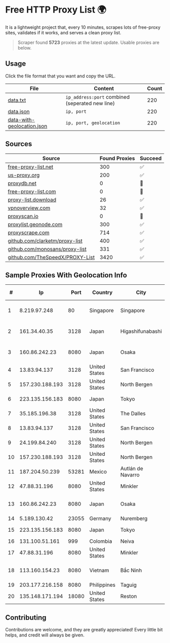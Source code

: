 
# Free HTTP Proxy List 🌍

It is a lightweight project that, every 10 minutes, scrapes lots of free-proxy sites, validates if it works, and serves a clean proxy list.


> Scraper found **5723** proxies at the latest update. Usable proxies are below.

## Usage

Click the file format that you want and copy the URL.


|File|Content|Count|
|----|-------|-----|
|[data.txt](https://raw.githubusercontent.com/themiralay/Proxy-List-World/master/data.txt)|`ip_address:port` combined (seperated new line)|220|
|[data.json](https://raw.githubusercontent.com/themiralay/Proxy-List-World/master/data.json)|`ip, port`|220|
|[data-with-geolocation.json](https://raw.githubusercontent.com/themiralay/Proxy-List-World/master/data-with-geolocation.json)|`ip, port, geolocation`|220|

## Sources

|Source|Found Proxies|Succeed|
|------|-------------|-------|
|[free-proxy-list.net](https://free-proxy-list.net)|300|✅|
|[us-proxy.org](https://www.us-proxy.org)|200|✅|
|[proxydb.net](http://proxydb.net)|0|🚫|
|[free-proxy-list.com](https://free-proxy-list.com/?page=&port=&type%5B%5D=http&type%5B%5D=https&up_time=0&search=Search)|0|🚫|
|[proxy-list.download](https://www.proxy-list.download/HTTP)|26|✅|
|[vpnoverview.com](https://vpnoverview.com/privacy/anonymous-browsing/free-proxy-servers)|32|✅|
|[proxyscan.io](https://www.proxyscan.io)|0|🚫|
|[proxylist.geonode.com](https://proxylist.geonode.com/api/proxy-list?limit=300&page=1&sort_by=lastChecked&sort_type=desc&protocols=http,https)|300|✅|
|[proxyscrape.com](https://api.proxyscrape.com/v2/?request=displayproxies&protocol=http&timeout=10000&country=all&ssl=all&anonymity=all)|714|✅|
|[github.com/clarketm/proxy-list](https://raw.githubusercontent.com/clarketm/proxy-list/master/proxy-list-raw.txt)|400|✅|
|[github.com/monosans/proxy-list](https://raw.githubusercontent.com/monosans/proxy-list/main/proxies/http.txt)|331|✅|
|[github.com/TheSpeedX/PROXY-List](https://raw.githubusercontent.com/TheSpeedX/PROXY-List/master/http.txt)|3420|✅|


## Sample Proxies With Geolocation Info

|#|Ip|Port|Country|City|Internet Service Provider|
|-|--|----|-------|----|-------------------------|
|1|8.219.97.248|80|Singapore|Singapore|Alibaba (US) Technology Co., Ltd.|
|2|161.34.40.35|3128|Japan|Higashifunabashi|NTT PC Communications, Inc.|
|3|160.86.242.23|8080|Japan|Osaka|Sony Network Communications Inc|
|4|13.83.94.137|3128|United States|San Francisco|Microsoft Corporation|
|5|157.230.188.193|3128|United States|North Bergen|DigitalOcean, LLC|
|6|223.135.156.183|8080|Japan|Tokyo|So-net Corporation|
|7|35.185.196.38|3128|United States|The Dalles|Google LLC|
|8|13.83.94.137|3128|United States|San Francisco|Microsoft Corporation|
|9|24.199.84.240|3128|United States|North Bergen|DigitalOcean, LLC|
|10|157.230.188.193|3128|United States|North Bergen|DigitalOcean, LLC|
|11|187.204.50.239|53281|Mexico|Autlán de Navarro|Uninet S.A. de C.V.|
|12|47.88.31.196|8080|United States|Minkler|Alibaba.com LLC|
|13|160.86.242.23|8080|Japan|Osaka|Sony Network Communications Inc|
|14|5.189.130.42|23055|Germany|Nuremberg|Contabo GmbH|
|15|223.135.156.183|8080|Japan|Tokyo|So-net Corporation|
|16|131.100.51.161|999|Colombia|Neiva|Fibernet TV SAS|
|17|47.88.31.196|8080|United States|Minkler|Alibaba.com LLC|
|18|113.160.154.23|8080|Vietnam|Bắc Ninh|VietNam Post and Telecom Corporation|
|19|203.177.216.158|8080|Philippines|Taguig|SIEMENS|
|20|135.148.171.194|18080|United States|Reston|OVH SAS|



## Contributing

Contributions are welcome, and they are greatly appreciated! Every
little bit helps, and credit will always be given.

